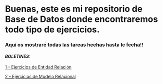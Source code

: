 # Buenas, este es mi repositorio de Base de Datos donde encontraremos todo tipo de ejercicios.

### Aquí os mostraré todas las tareas hechas hasta le fecha!!

[EntidadRelacion]:https://github.com/alvaroleon10/BaseDeDatos/tree/master/BOLETIN%201
[ModeloRelacional]:https://github.com/alvaroleon10/BaseDeDatos/tree/master/BoletinesModeloRelacional


#### *BOLETINES:*

[1 - Ejercicios de Entidad Relación][EntidadRelacion]

[2 - Ejercicios de Modelo Relacional][ModeloRelacional]
